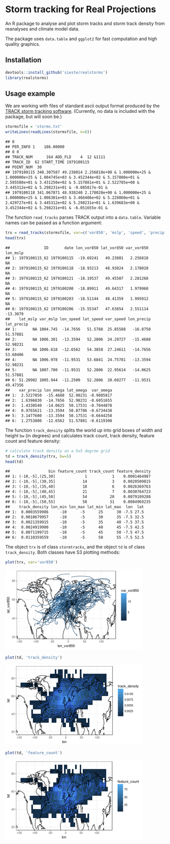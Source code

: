 # Storm tracking for Real Projections

An R package to analyse and plot storm tracks and storm track density from reanalyses and climate model data.

The package uses `data.table` and `ggplot2` for fast computation and high quality graphics.


## Installation


```r
devtools::install_github('sieste/realstorms')
library(realstorms)
```



## Usage example

We are working with files of standard ascii output format produced by the
[TRACK storm tracking
software](http://www.nerc-essc.ac.uk/~kih/TRACK/Track.html). (Currently, no data is included with the package, but will soon be.)



```r
stormsfile = 'storms.txt'
writeLines(readLines(stormsfile, n=8))
```

```
## 0
## PER_INFO 1    186.00000
## 0 0
## TRACK_NUM      164 ADD_FLD    4  12 &1111
## TRACK_ID  62 START_TIME 1979100115
## POINT_NUM  30
## 1979100115 340.307587 49.238014 2.256818e+00 & 1.000000e+25 & 1.000000e+25 & 1.004745e+03 & 3.452344e+02 & 5.157880e+01 & 2.585588e+01 & 3.431250e+02 & 5.157881e+01 & 2.522785e+00 & 3.445312e+02 & 5.298231e+01 & -9.085817e-01 & 
## 1979100118 341.067871 48.938240 2.178028e+00 & 1.000000e+25 & 1.000000e+25 & 1.006301e+03 & 3.466406e+02 & 5.228060e+01 & 2.429727e+01 & 3.445312e+02 & 5.298231e+01 & 1.639683e+00 & 3.452344e+02 & 5.298231e+01 & -6.051655e-01 &
```

The function `read_tracks` parses TRACK output into a `data.table`. Variable names can be passed as a function argument:


```r
trx = read_tracks(stormsfile, var=c('vor850', 'mslp', 'speed', 'precip', 'omega'))
head(trx)
```

```
##               ID       date lon_vor850 lat_vor850 var_vor850 lon_mslp
## 1: 1979100115_62 1979100115  -19.69241   49.23801   2.256818       NA
## 2: 1979100115_62 1979100118  -18.93213   48.93824   2.178028       NA
## 3: 1979100115_62 1979100121  -18.19537   49.45507   2.281268       NA
## 4: 1979100115_62 1979100200  -18.89911   49.64317   1.979960       NA
## 5: 1979100115_62 1979100203  -18.51144   48.41359   1.995012       NA
## 6: 1979100115_62 1979100206  -15.55347   47.63854   2.551114 -13.3079
##    lat_mslp var_mslp lon_speed lat_speed var_speed lon_precip lat_precip
## 1:       NA 1004.745  -14.7656   51.5788  25.85588   -16.8750   51.57881
## 2:       NA 1006.301  -13.3594   52.2806  24.29727   -15.4688   52.98231
## 3:       NA 1006.618  -12.6562   54.3858  27.24611   -14.7656   53.68406
## 4:       NA 1006.978  -11.9531   53.6841  24.75781   -13.3594   52.98231
## 5:       NA 1007.700  -11.9531   52.2806  22.95614   -14.0625   51.57881
## 6: 51.20902 1005.944  -11.2500   52.2806  20.60277   -11.9531   49.47356
##    var_precip lon_omega lat_omega  var_omega
## 1:  2.5227850  -15.4688  52.98231 -0.9085817
## 2:  1.6396830  -14.7656  52.98231 -0.6051655
## 3:  1.4330540  -14.0625  50.17531 -0.7044878
## 4:  0.9765621  -13.3594  50.87706 -0.6734438
## 5:  3.1477600  -13.3594  50.17531 -0.6644258
## 6:  1.2753800  -12.6562  51.57881 -0.6119308
```


The function `track_density` splits the world up into grid boxes of width and height `bw` (in degrees) and calculates track count, track density, feature count and feature density:


```r
# calculate track density on a 5x5 degree grid
td = track_density(trx, bw=5)
head(td)
```

```
##                 bin feature_count track_count feature_density
## 1: (-10,-5],(25,30]             1           1    0.0001464987
## 2: (-10,-5],(30,35]            14           3    0.0020509815
## 3: (-10,-5],(35,40]            18           6    0.0026369763
## 4: (-10,-5],(40,45]            21           7    0.0030764723
## 5: (-10,-5],(45,50]            54          20    0.0079109288
## 6: (-10,-5],(50,55]            58          31    0.0084969235
##    track_density lon_min lon_max lat_min lat_max  lon  lat
## 1:  0.0003559986     -10      -5      25      30 -7.5 27.5
## 2:  0.0010679957     -10      -5      30      35 -7.5 32.5
## 3:  0.0021359915     -10      -5      35      40 -7.5 37.5
## 4:  0.0024919900     -10      -5      40      45 -7.5 42.5
## 5:  0.0071199715     -10      -5      45      50 -7.5 47.5
## 6:  0.0110359559     -10      -5      50      55 -7.5 52.5
```

The object `trx` is of class `stormtracks`, and the object `td` is of class `track_density`. Both classes have S3 plotting methods:


```r
plot(trx, var='vor850')
```

![plot of chunk plot-trx](figure/readme/plot-trx-1.png)


```r
plot(td, 'track_density')
```

![plot of chunk plot-td](figure/readme/plot-td-1.png)



```r
plot(td, 'feature_count')
```

![plot of chunk plot-fc](figure/readme/plot-fc-1.png)



